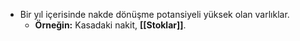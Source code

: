 - Bir yıl içerisinde nakde dönüşme potansiyeli yüksek olan varlıklar.
	- **Örneğin:** Kasadaki nakit, **[[Stoklar]]**.